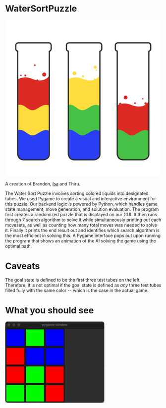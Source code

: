 # WaterSortPuzzle

![WaterSortPuzzle](assets/testtube.png)

A creation of Brandon, [Isa](https://github.com/boiwantlearncode) and Thiru.

The Water Sort Puzzle involves sorting colored liquids into designated tubes. We used Pygame to create a visual and interactive environment for this puzzle. Our backend logic is powered by Python, which handles game state management, move generation, and solution evaluation. The program first creates a randomized puzzle that is displayed on our GUI. It then runs through 7 search algorithm to solve it while simultaneously printing out each movesets, as well as counting how many total moves was needed to solve it. Finally it prints the end result out and identifies which search algorithm is the most efficient in solving this. A Pygame interface pops out upon running the program that shows an animation of the AI solving the game using the optimal path.

# Caveats

The goal state is defined to be the first three test tubes on the left. Therefore, it is not optimal if the goal state is defined as *any* three test tubes filled fully with the same color -- which is the case in the actual game.

# What you should see

![WaterSortPuzzle](assets/WaterSortPuzzle.gif)
